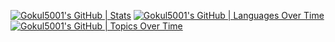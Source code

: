 [![Gokul5001's GitHub | Stats](https://stats.quira.sh/Gokul5001/github?theme=dark)](https://quira.sh?utm_source=widgets&utm_campaign=Gokul5001)
[![Gokul5001's GitHub | Languages Over Time](https://stats.quira.sh/Gokul5001/languages-over-time?theme=dark)](https://quira.sh?utm_source=widgets&utm_campaign=Gokul5001)
[![Gokul5001's GitHub | Topics Over Time](https://stats.quira.sh/Gokul5001/topics-over-time?theme=dark)](https://quira.sh?utm_source=widgets&utm_campaign=Gokul5001)
